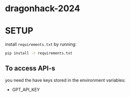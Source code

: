 # dragonhack-2024



# SETUP

install `requirements.txt` by running:
```bash
pip install -r requirements.txt
```

## To access API-s
you need the have keys stored in the environment variables:
- GPT_API_KEY